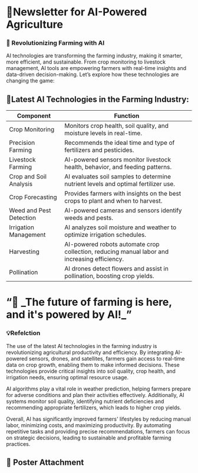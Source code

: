 # 📰Newsletter for AI-Powered Agriculture

<h3>🌾 Revolutionizing Farming with AI</h3> AI technologies are transforming the farming industry, making it smarter, more efficient, and sustainable. From crop monitoring to livestock management, AI tools are empowering farmers with real-time insights and data-driven decision-making. Let’s explore how these technologies are changing the game:

## 🛜Latest AI Technologies in the Farming Industry:

|Component | Function|
| ------------- | ------------- |
| Crop Monitoring  | Monitors crop health, soil quality, and moisture levels in real-time.  |
| Precision Farming  | Recommends the ideal time and type of fertilizers and pesticides.  |
| Livestock Farming  | AI-powered sensors monitor livestock health, behavior, and feeding patterns. |
| Crop and Soil Analysis  | AI evaluates soil samples to determine nutrient levels and optimal fertilizer use.  |
| Crop Forecasting  | Provides farmers with insights on the best crops to plant and when to harvest. |
| Weed and Pest Detection  | AI-powered cameras and sensors identify weeds and pests.  |
| Irrigation Management  | AI analyzes soil moisture and weather to optimize irrigation schedules.  |
| Harvesting  | AI-powered robots automate crop collection, reducing manual labor and increasing efficiency. |
| Pollination  | AI drones detect flowers and assist in pollination, boosting crop yields.  |

<h1>“🚜 _The future of farming is here, and it's powered by AI!_”</h1>

<h3>💡Refelction </h3>

The use of the latest AI technologies in the farming industry is revolutionizing agricultural productivity and efficiency. By integrating AI-powered sensors, drones, and satellites, farmers gain access to real-time data on crop growth, enabling them to make informed decisions. These technologies provide critical insights into soil quality, crop health, and irrigation needs, ensuring optimal resource usage.

AI algorithms play a vital role in weather prediction, helping farmers prepare for adverse conditions and plan their activities effectively. Additionally, AI systems monitor soil quality, identifying nutrient deficiencies and recommending appropriate fertilizers, which leads to higher crop yields.

Overall, AI has significantly improved farmers' lifestyles by reducing manual labor, minimizing costs, and maximizing productivity. By automating repetitive tasks and providing precise recommendations, farmers can focus on strategic decisions, leading to sustainable and profitable farming practices.

## 📌 Poster Attachment
